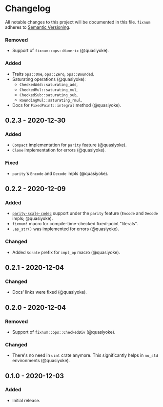 # Changelog

All notable changes to this project will be documented in this file.
`fixnum` adheres to [Semantic Versioning](https://semver.org/spec/v2.0.0.html).

### Removed
- Support of `fixnum::ops::Numeric` (@quasiyoke).

### Added
- Traits `ops::One`, `ops::Zero`, `ops::Bounded`.
- Saturating operations (@quasiyoke):
  - `CheckedAdd::saturating_add`,
  - `CheckedMul::saturating_mul`,
  - `CheckedSub::saturating_sub`,
  - `RoundingMul::saturating_rmul`.
- Docs for `FixedPoint::integral` method (@quasiyoke).

## 0.2.3 - 2020-12-30
### Added
- `Compact` implementation for `parity` feature (@quasiyoke).
- `Clone` implementation for errors (@quasiyoke).

### Fixed
- `parity`'s `Encode` and `Decode` impls (@quasiyoke).

## 0.2.2 - 2020-12-09
### Added
- [`parity-scale-codec`](https://docs.rs/parity-scale-codec) support under the `parity` feature
  (`Encode` and `Decode` impls; @quasiyoke).
- `fixnum!` macro for compile-time-checked fixed-point "literals".
- `.as_str()` was implemented for errors (@quasiyoke).

### Changed
- Added `$crate` prefix for `impl_op` macro (@quasiyoke).

## 0.2.1 - 2020-12-04
### Changed
- Docs' links were fixed (@quasiyoke).

## 0.2.0 - 2020-12-04
### Removed
- Support of `fixnum::ops::CheckedDiv` (@quasiyoke).

### Changed
- There's no need in `uint` crate anymore. This significantly helps in `no_std` environments (@quasiyoke).

## 0.1.0 - 2020-12-03
### Added
- Initial release.
